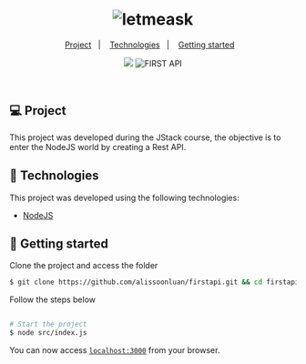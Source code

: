 <h1 align="center">
  <img alt="letmeask" title="firts-api-nodejs" src=".github/banner.png" />
</h1>

<p align="center">
  <a href="#-project">Project</a>&nbsp;&nbsp;&nbsp;|&nbsp;&nbsp;&nbsp;
  <a href="#-technologies">Technologies</a>&nbsp;&nbsp;&nbsp;|&nbsp;&nbsp;&nbsp;
  <a href="#-getting-started">Getting started</a>&nbsp;&nbsp;&nbsp;
</p>

<p align="center">
  <a href="https://www.linkedin.com/in/alissoonluan/"><img src="https://img.shields.io/badge/linkedin-0077B5.svg?style=for-the-badge&logo=linkedin&logoColor=white"></a>
  </a>
  <img src="https://img.shields.io/static/v1?label=JSTACK&style=for-the-badge&message=FIRST-API&color=8257E5&labelColor=000000" alt="FIRST API" />
</p>

<br>

## 💻 Project

This project was developed during the JStack course, the objective is to enter the NodeJS world by creating a Rest API.

## 🔌 Technologies

This project was developed using the following technologies:

- [NodeJS](https://nodejs.org)

## 🚀 Getting started

Clone the project and access the folder

```bash
$ git clone https://github.com/alissoonluan/firstapi.git && cd firstapi
```

Follow the steps below

```bash

# Start the project
$ node src/index.js
```
You can now access [`localhost:3000`](http://localhost:3000) from your browser.
